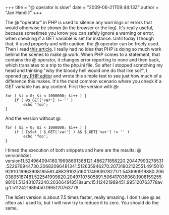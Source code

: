 +++
title = "@ operator is slow"
date = "2009-06-21T09:44:13Z"
author = "Jan Hančič"
+++

The @ "operator" in PHP is used to silence any warnings or errors that would otherwise be shown (in the browser or the log). It's really useful, because sometimes you know you can safely ignore a warning or error, when checking if a GET variable is set for instance. Until today I though that, if used properly and with caution, the @ operator can be freely used. Then I read [this article](http://derickrethans.nl/five_reasons_why_the_shutop_operator_@_should_be_avoided.php). I really had no idea that PHP is doing so much work behind the scenes to make @ work.
When PHP comes to a statement, that contains the @ operator, it changes error reporting to none and then back, which translates to a trip to the php.ini file.
So after I stopped scratching my head and thinking "why the bloody hell would one do that like so?", I opened [my PHP editor](http://www.sublimetext.com/) and wrote this simple test to see just how much of a difference this makes. It's the most common scenario where you check if a GET variable has any content.
First the version with @:

```
for ( $i = 0; $i < 1000000; $i++ ) {
	if ( @$_GET['var'] != '' )
		echo 'foo';
}

```

And the version without @:

```
for ( $i = 0; $i < 1000000; $i++ ) {
	if ( IsSet ( $_GET['var'] ) && $_GET['var'] != '' )
		echo 'foo';
}

```

I timed the execution of both snippets and here are the results:
@ versionIsSet version11.524964094160.19698691368121.486271858220.20447993278531.522676944730.20682096481341.512635946270.20731902122551.491501092910.19963908195561.488291025160.17498397827171.543690919880.20603895187481.522541999820.20497107505891.506417036060.190815925598101.513431072240.203064918518sum:15.112421989451.995120763778avg:1.5112421989450.1995120763778

The IsSet version is about 7.5 times faster, really amazing. I don't use @ as often as I used to, but I will now try to reduce it to zero. You should do the same.
